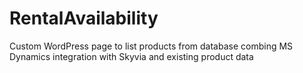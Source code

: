 # RentalAvailability
Custom WordPress page to list products from database combing MS Dynamics integration with Skyvia and existing product data
